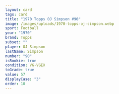 ```yaml
---
layout: card
tags: card
title: "1970 Topps OJ Simpson #90"
image: /images/uploads/1970-topps-oj-simpson.webp
sport: Football
year: "1970"
brand: Topps
subset: ""
player: OJ Simpson
lastName: Simpson
number: "90"
isRookie: true
condition: VG-VGEX
toGrade: true
value: 57
displayCase: "3"
order: 10
---
```

